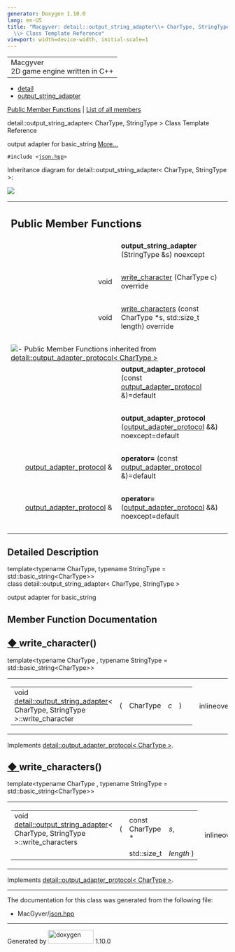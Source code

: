 ```yaml
---
generator: Doxygen 1.10.0
lang: en-US
title: "Macgyver: detail::output_string_adapter\\< CharType, StringType
  \\> Class Template Reference"
viewport: width=device-width, initial-scale=1
---
```


<div id="top">

<div id="titlearea">

<table data-cellspacing="0" data-cellpadding="0">
<colgroup>
<col style="width: 100%" />
</colgroup>
<tbody>
<tr id="projectrow" class="odd">
<td id="projectalign"><div id="projectname">
Macgyver
</div>
<div id="projectbrief">
2D game engine written in C++
</div></td>
</tr>
</tbody>
</table>

</div>

<div id="main-nav">

</div>

<div id="nav-path" class="navpath">

- <a href="namespacedetail.html" class="el">detail</a>
- <a href="classdetail_1_1output__string__adapter.html"
  class="el">output_string_adapter</a>

</div>

</div>

<div class="header">

<div class="summary">

[Public Member Functions](#pub-methods) \| [List of all
members](classdetail_1_1output__string__adapter-members.html)

</div>

<div class="headertitle">

<div class="title">

detail::output_string_adapter\< CharType, StringType \> Class Template
Reference

</div>

</div>

</div>

<div class="contents">

output adapter for basic_string [More...](#details)

`#include <`<a href="json_8hpp_source.html" class="el"><code>json.hpp</code></a>`>`

<div class="dynheader">

Inheritance diagram for detail::output_string_adapter\< CharType,
StringType \>:

</div>

<div class="dyncontent">

<div class="center">

<img src="classdetail_1_1output__string__adapter.png"
usemap="#detail::output_5Fstring_5Fadapter_3C_20CharType_2C_20StringType_20_3E_map" />

</div>

</div>

<table class="memberdecls">
<colgroup>
<col style="width: 50%" />
<col style="width: 50%" />
</colgroup>
<tbody>
<tr class="odd heading">
<td colspan="2"><h2 id="public-member-functions"
class="groupheader"><span id="pub-methods"></span> Public Member
Functions</h2></td>
</tr>
<tr id="r_a1de17d313223c70c8d30186a6e3eb07e"
class="even memitem:a1de17d313223c70c8d30186a6e3eb07e">
<td class="memItemLeft" style="text-align: right;"
data-valign="top"><span id="a1de17d313223c70c8d30186a6e3eb07e"></span>
 </td>
<td class="memItemRight"
data-valign="bottom"><strong>output_string_adapter</strong> (StringType
&amp;s) noexcept</td>
</tr>
<tr class="odd separator:a1de17d313223c70c8d30186a6e3eb07e">
<td colspan="2" class="memSeparator"> </td>
</tr>
<tr id="r_a15ef2742beddbc80d2468755ecf0a21e"
class="even memitem:a15ef2742beddbc80d2468755ecf0a21e">
<td class="memItemLeft" style="text-align: right;"
data-valign="top">void </td>
<td class="memItemRight" data-valign="bottom"><a
href="#a15ef2742beddbc80d2468755ecf0a21e" class="el">write_character</a>
(CharType c) override</td>
</tr>
<tr class="odd separator:a15ef2742beddbc80d2468755ecf0a21e">
<td colspan="2" class="memSeparator"> </td>
</tr>
<tr id="r_aae38554067dbef5006db25256a702416"
class="even memitem:aae38554067dbef5006db25256a702416">
<td class="memItemLeft" style="text-align: right;"
data-valign="top">void </td>
<td class="memItemRight" data-valign="bottom"><a
href="#aae38554067dbef5006db25256a702416"
class="el">write_characters</a> (const CharType *s, std::size_t length)
override</td>
</tr>
<tr class="odd separator:aae38554067dbef5006db25256a702416">
<td colspan="2" class="memSeparator"> </td>
</tr>
<tr
class="even inherit_header pub_methods_structdetail_1_1output__adapter__protocol">
<td colspan="2"
onclick="javascript:dynsection.toggleInherit(&#39;pub_methods_structdetail_1_1output__adapter__protocol&#39;)"><img
src="closed.png" alt="-" /> Public Member Functions inherited from <a
href="structdetail_1_1output__adapter__protocol.html"
class="el">detail::output_adapter_protocol&lt; CharType &gt;</a></td>
</tr>
<tr id="r_a03466aec8b97f99d19e27f0f05c66655"
class="odd memitem:a03466aec8b97f99d19e27f0f05c66655 inherit pub_methods_structdetail_1_1output__adapter__protocol">
<td class="memItemLeft" style="text-align: right;"
data-valign="top"> </td>
<td class="memItemRight"
data-valign="bottom"><strong>output_adapter_protocol</strong> (const <a
href="structdetail_1_1output__adapter__protocol.html"
class="el">output_adapter_protocol</a> &amp;)=default</td>
</tr>
<tr
class="even separator:a03466aec8b97f99d19e27f0f05c66655 inherit pub_methods_structdetail_1_1output__adapter__protocol">
<td colspan="2" class="memSeparator"> </td>
</tr>
<tr id="r_a641001ae666e338cb9753901a8a3ef91"
class="odd memitem:a641001ae666e338cb9753901a8a3ef91 inherit pub_methods_structdetail_1_1output__adapter__protocol">
<td class="memItemLeft" style="text-align: right;"
data-valign="top"> </td>
<td class="memItemRight"
data-valign="bottom"><strong>output_adapter_protocol</strong> (<a
href="structdetail_1_1output__adapter__protocol.html"
class="el">output_adapter_protocol</a> &amp;&amp;) noexcept=default</td>
</tr>
<tr
class="even separator:a641001ae666e338cb9753901a8a3ef91 inherit pub_methods_structdetail_1_1output__adapter__protocol">
<td colspan="2" class="memSeparator"> </td>
</tr>
<tr id="r_a4f9a119946157498ea36e1b92ec90a05"
class="odd memitem:a4f9a119946157498ea36e1b92ec90a05 inherit pub_methods_structdetail_1_1output__adapter__protocol">
<td class="memItemLeft" style="text-align: right;" data-valign="top"><a
href="structdetail_1_1output__adapter__protocol.html"
class="el">output_adapter_protocol</a> &amp; </td>
<td class="memItemRight" data-valign="bottom"><strong>operator=</strong>
(const <a href="structdetail_1_1output__adapter__protocol.html"
class="el">output_adapter_protocol</a> &amp;)=default</td>
</tr>
<tr
class="even separator:a4f9a119946157498ea36e1b92ec90a05 inherit pub_methods_structdetail_1_1output__adapter__protocol">
<td colspan="2" class="memSeparator"> </td>
</tr>
<tr id="r_ae2abfac28a47d21eb1ece0a2b7f06ff5"
class="odd memitem:ae2abfac28a47d21eb1ece0a2b7f06ff5 inherit pub_methods_structdetail_1_1output__adapter__protocol">
<td class="memItemLeft" style="text-align: right;" data-valign="top"><a
href="structdetail_1_1output__adapter__protocol.html"
class="el">output_adapter_protocol</a> &amp; </td>
<td class="memItemRight" data-valign="bottom"><strong>operator=</strong>
(<a href="structdetail_1_1output__adapter__protocol.html"
class="el">output_adapter_protocol</a> &amp;&amp;) noexcept=default</td>
</tr>
<tr
class="even separator:ae2abfac28a47d21eb1ece0a2b7f06ff5 inherit pub_methods_structdetail_1_1output__adapter__protocol">
<td colspan="2" class="memSeparator"> </td>
</tr>
</tbody>
</table>

<span id="details"></span>

## Detailed Description

<div class="textblock">

<div class="compoundTemplParams">

template\<typename CharType, typename StringType =
std::basic_string\<CharType\>\>  
class detail::output_string_adapter\< CharType, StringType \>

</div>

output adapter for basic_string

</div>

## Member Function Documentation

<span id="a15ef2742beddbc80d2468755ecf0a21e"></span>

## <span class="permalink">[◆ ](#a15ef2742beddbc80d2468755ecf0a21e)</span>write_character()

<div class="memitem">

<div class="memproto">

<div class="memtemplate">

template\<typename CharType , typename StringType =
std::basic_string\<CharType\>\>

</div>

<table class="mlabels">
<colgroup>
<col style="width: 50%" />
<col style="width: 50%" />
</colgroup>
<tbody>
<tr class="odd">
<td class="mlabels-left"><table class="memname">
<tbody>
<tr class="odd">
<td class="memname">void <a
href="classdetail_1_1output__string__adapter.html"
class="el">detail::output_string_adapter</a>&lt; CharType, StringType
&gt;::write_character</td>
<td>(</td>
<td class="paramtype">CharType</td>
<td class="paramname"><span class="paramname"><em>c</em></span></td>
<td>)</td>
<td></td>
</tr>
</tbody>
</table></td>
<td class="mlabels-right"><span class="mlabels"><span
class="mlabel">inline</span><span class="mlabel">override</span><span
class="mlabel">virtual</span></span></td>
</tr>
</tbody>
</table>

</div>

<div class="memdoc">

Implements <a href="structdetail_1_1output__adapter__protocol.html"
class="el">detail::output_adapter_protocol&lt; CharType &gt;</a>.

</div>

</div>

<span id="aae38554067dbef5006db25256a702416"></span>

## <span class="permalink">[◆ ](#aae38554067dbef5006db25256a702416)</span>write_characters()

<div class="memitem">

<div class="memproto">

<div class="memtemplate">

template\<typename CharType , typename StringType =
std::basic_string\<CharType\>\>

</div>

<table class="mlabels">
<colgroup>
<col style="width: 50%" />
<col style="width: 50%" />
</colgroup>
<tbody>
<tr class="odd">
<td class="mlabels-left"><table class="memname">
<tbody>
<tr class="odd">
<td class="memname">void <a
href="classdetail_1_1output__string__adapter.html"
class="el">detail::output_string_adapter</a>&lt; CharType, StringType
&gt;::write_characters</td>
<td>(</td>
<td class="paramtype">const CharType *</td>
<td class="paramname"><span class="paramname"><em>s</em>, </span></td>
</tr>
<tr class="even">
<td class="paramkey"></td>
<td></td>
<td class="paramtype">std::size_t</td>
<td class="paramname"><span
class="paramname"><em>length</em></span> )</td>
</tr>
</tbody>
</table></td>
<td class="mlabels-right"><span class="mlabels"><span
class="mlabel">inline</span><span class="mlabel">override</span><span
class="mlabel">virtual</span></span></td>
</tr>
</tbody>
</table>

</div>

<div class="memdoc">

Implements <a href="structdetail_1_1output__adapter__protocol.html"
class="el">detail::output_adapter_protocol&lt; CharType &gt;</a>.

</div>

</div>

------------------------------------------------------------------------

The documentation for this class was generated from the following file:

- MacGyver/<a href="json_8hpp_source.html" class="el">json.hpp</a>

</div>

------------------------------------------------------------------------

<span class="small">Generated
by [<img src="doxygen.svg" class="footer" width="104" height="31"
alt="doxygen" />](https://www.doxygen.org/index.html) 1.10.0</span>
